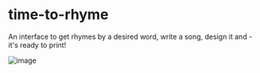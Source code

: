 # time-to-rhyme
An interface to get rhymes by a desired word, write a song, design it and - it's ready to print!

![image](https://user-images.githubusercontent.com/39950157/147967769-129a6680-e0c3-4b96-beb0-e7269d05c031.png)
